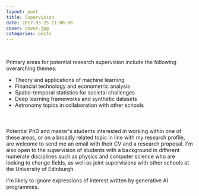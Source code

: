 ```yaml
---
layout: post
title: Supervision
date: 2017-03-25 11:00:00
cover: cover.jpg
categories: posts
---
```


<br>

Primary areas for potential research supervision include the following overarching themes:

<!--
* Applied machine learning
* Humanitarian analytics
* Financial economics
* Criminal justice
-->

<!--
* Applied machine learning
* Financial econometrics
* Geospatial analysis
* Criminal justice
-->

<!--
* Bayesian inference and applied machine learning
* Geospatial statistics and time series analysis
* Financial technology and econometrics
* Criminology and criminal justice
-->

<!--
* Pure and applied machine and deep learning
* Bayesian inference and generative models
* Financial technology and econometrics
* Spatio-temporal analysis in society
* Cosmology and galaxy evolution
-->

<!--
* Machine learning and generative modelling
* Bayesian inference and sampling methods
* Financial technology and econometrics
* Spatio-temporal analysis applications
-->

* Theory and applications of machine learning
* Financial technology and econometric analysis
* Spatio-temporal statistics for societal challenges
* Deep learning frameworks and synthetic datasets
* Astronomy topics in collaboration with other schools

<div style="height:25px;font-size:1px;">&nbsp;</div>

Potential PhD and master's students interested in working within one of these areas, or on a broadly related topic in line with my research profile, are welcome to send me an email with their CV and a research proposal. I'm also open to the supervision of students with a background in different numerate disciplines such as physics and computer science who are looking to change fields, as well as joint supervisions with other schools at the University of Edinburgh.

I'm likely to ignore expressions of interest written by generative AI programmes.
<br>

